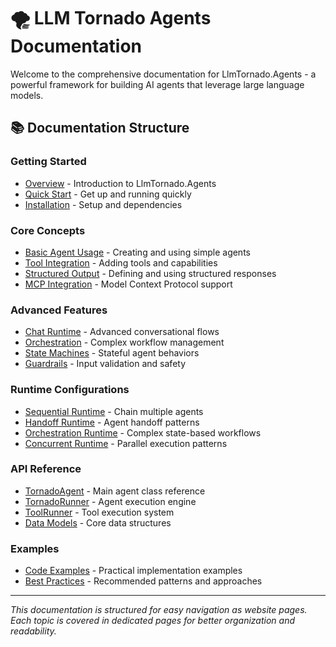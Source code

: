 # 🌪️ LLM Tornado Agents Documentation

Welcome to the comprehensive documentation for LlmTornado.Agents - a powerful framework for building AI agents that leverage large language models.

## 📚 Documentation Structure

### Getting Started
- [Overview](overview.md) - Introduction to LlmTornado.Agents
- [Quick Start](quick-start.md) - Get up and running quickly
- [Installation](installation.md) - Setup and dependencies

### Core Concepts
- [Basic Agent Usage](basic-agent-usage.md) - Creating and using simple agents
- [Tool Integration](tool-integration.md) - Adding tools and capabilities
- [Structured Output](structured-output.md) - Defining and using structured responses
- [MCP Integration](mcp-integration.md) - Model Context Protocol support

### Advanced Features
- [Chat Runtime](chat-runtime.md) - Advanced conversational flows
- [Orchestration](orchestration.md) - Complex workflow management
- [State Machines](state-machines.md) - Stateful agent behaviors
- [Guardrails](guardrails.md) - Input validation and safety

### Runtime Configurations
- [Sequential Runtime](sequential-runtime.md) - Chain multiple agents
- [Handoff Runtime](handoff-runtime.md) - Agent handoff patterns
- [Orchestration Runtime](orchestration-runtime.md) - Complex state-based workflows
- [Concurrent Runtime](concurrent-runtime.md) - Parallel execution patterns

### API Reference
- [TornadoAgent](api/tornado-agent.md) - Main agent class reference
- [TornadoRunner](api/tornado-runner.md) - Agent execution engine
- [ToolRunner](api/tool-runner.md) - Tool execution system
- [Data Models](api/data-models.md) - Core data structures

### Examples
- [Code Examples](examples/) - Practical implementation examples
- [Best Practices](best-practices.md) - Recommended patterns and approaches

---

*This documentation is structured for easy navigation as website pages. Each topic is covered in dedicated pages for better organization and readability.*